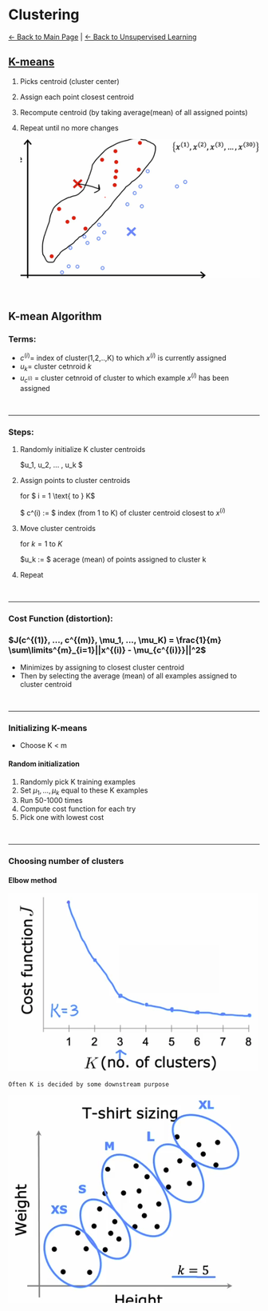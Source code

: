 # Clustering

[← Back to Main Page](../../README.md) | [← Back to Unsupervised Learning](../unsupervised_learning.md)

## [K-means](kmeans/kmeans.ipynb)
1. Picks centroid (cluster center)
2. Assign each point closest centroid
3. Recompute centroid (by taking average(mean) of all assigned points)
4. Repeat until no more changes

    <img src="images/inuition.png" width=500>

<br>

## K-mean Algorithm

### Terms:


- $c^{(i)} =$ index of cluster(1,2,..,K) to which $x^{(i)}$ is currently assigned
- $u_k =$ cluster cetnroid $k$ 
- $u_{c^{(i)}}$ = cluster cetnroid of cluster to which example $x^{(i)}$ has been assigned

<br>
<hr>

### Steps:
1. Randomly initialize K cluster centroids
    
    $u_1, u_2, ... , u_k $

2. Assign points to cluster centroids

    for $ i = 1 \text{ to } K$

    $ c^(i) := $ index (from 1 to K) of cluster centroid closest to $x^(i)$

3. Move cluster centroids

    for $k = 1 \text{ to } K$

    $u_k := $ acerage (mean) of points assigned to cluster k 

4. Repeat

<br>
<hr>

### Cost Function (distortion):

### $J(c^{(1)}, ..., c^{(m)}, \mu_1, ..., \mu_K) = \frac{1}{m} \sum\limits^{m}_{i=1}||x^{(i)} - \mu_{c^{(i)}}||^2$

- Minimizes by assigning to closest cluster centroid
- Then by selecting the average (mean) of all examples assigned to cluster centroid

<br>

<hr>

### Initializing K-means
- Choose K < m

#### Random initialization

1. Randomly pick K training examples
2. Set $\mu_1, ...,\mu_k$ equal to these K examples 
3.  Run 50-1000 times
4.  Compute cost function for each try
5.  Pick one with lowest cost

<br>

<hr>

### Choosing number of clusters

#### Elbow method

<img src="images/elbow_method.png" width=500>

<br>

`Often K is decided by some downstream purpose`

<img src="images/tshirt_ex.png" >